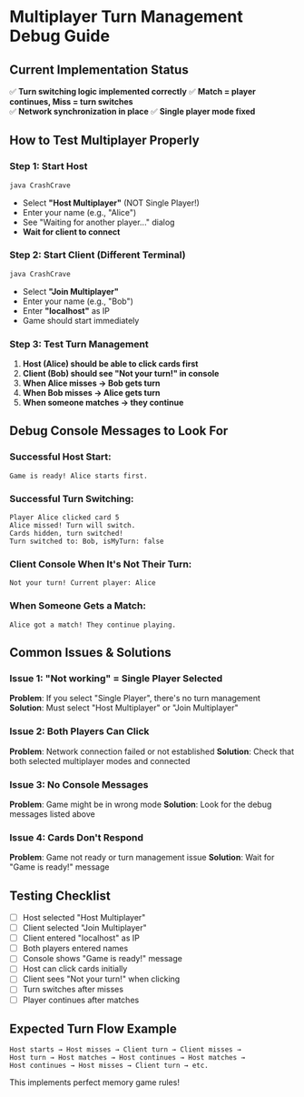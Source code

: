 # Multiplayer Turn Management Debug Guide

## Current Implementation Status
✅ **Turn switching logic implemented correctly**
✅ **Match = player continues, Miss = turn switches**  
✅ **Network synchronization in place**
✅ **Single player mode fixed**

## How to Test Multiplayer Properly

### Step 1: Start Host
```powershell
java CrashCrave
```
- Select **"Host Multiplayer"** (NOT Single Player!)
- Enter your name (e.g., "Alice")
- See "Waiting for another player..." dialog
- **Wait for client to connect**

### Step 2: Start Client (Different Terminal)
```powershell
java CrashCrave
```
- Select **"Join Multiplayer"**
- Enter your name (e.g., "Bob") 
- Enter **"localhost"** as IP
- Game should start immediately

### Step 3: Test Turn Management
1. **Host (Alice) should be able to click cards first**
2. **Client (Bob) should see "Not your turn!" in console**
3. **When Alice misses → Bob gets turn**
4. **When Bob misses → Alice gets turn**
5. **When someone matches → they continue**

## Debug Console Messages to Look For

### Successful Host Start:
```
Game is ready! Alice starts first.
```

### Successful Turn Switching:
```
Player Alice clicked card 5
Alice missed! Turn will switch.
Cards hidden, turn switched!
Turn switched to: Bob, isMyTurn: false
```

### Client Console When It's Not Their Turn:
```
Not your turn! Current player: Alice
```

### When Someone Gets a Match:
```
Alice got a match! They continue playing.
```

## Common Issues & Solutions

### Issue 1: "Not working" = Single Player Selected
**Problem**: If you select "Single Player", there's no turn management
**Solution**: Must select "Host Multiplayer" or "Join Multiplayer"

### Issue 2: Both Players Can Click
**Problem**: Network connection failed or not established
**Solution**: Check that both selected multiplayer modes and connected

### Issue 3: No Console Messages
**Problem**: Game might be in wrong mode
**Solution**: Look for the debug messages listed above

### Issue 4: Cards Don't Respond
**Problem**: Game not ready or turn management issue
**Solution**: Wait for "Game is ready!" message

## Testing Checklist

- [ ] Host selected "Host Multiplayer"
- [ ] Client selected "Join Multiplayer"  
- [ ] Client entered "localhost" as IP
- [ ] Both players entered names
- [ ] Console shows "Game is ready!" message
- [ ] Host can click cards initially
- [ ] Client sees "Not your turn!" when clicking
- [ ] Turn switches after misses
- [ ] Player continues after matches

## Expected Turn Flow Example

```
Host starts → Host misses → Client turn → Client misses → 
Host turn → Host matches → Host continues → Host matches → 
Host continues → Host misses → Client turn → etc.
```

This implements perfect memory game rules!
